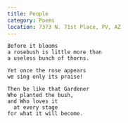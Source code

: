 ```yaml
---
title: People
category: Poems
location: 7373 N. 71st Place, PV, AZ
---
```


    Before it blooms
    a rosebush is little more than
    a useless bunch of thorns.

    Yet once the rose appears
    we sing only its praise!

    Then be like that Gardener
    Who planted the bush,
    and Who loves it
      at every stage
    for what it will become.


